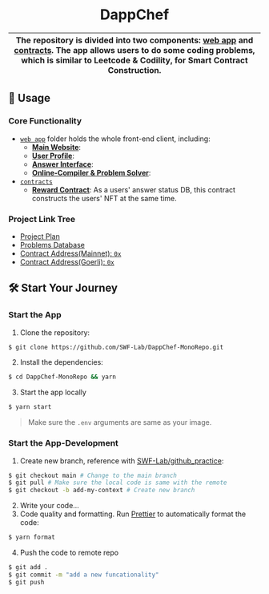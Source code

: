 <p align="center">
    <h1 align="center">
        DappChef
    </h1>
</p>

| The repository is divided into two components: [web app](./apps/website) and [contracts](./apps/contracts). The app allows users to do some coding problems, which is similar to Leetcode & Codility, for Smart Contract Construction. |
| -------------------------------------------------------------------------------------------------------------------------------------------------------------------------------------------------------------------------------------- |

## 📜 Usage

### Core Functionality

- [`web app`](./apps/website) folder holds the whole front-end client, including:
  - [**Main Website**](./apps/website/src):
  - [**User Profile**](./apps/website/src/components/UserProfile/):
  - [**Answer Interface**](./apps/website/src/components/ProblemsInterface/):
  - [**Online-Compiler & Problem Solver**](./apps/website/src/components/ProblemsSolver/):
- [`contracts`](./apps/contracts)
  - [**Reward Contract**](./apps/contracts/contracts/Reward.sol): As a users' answer status DB, this contract constructs the users' NFT at the same time.

### Project Link Tree

- [Project Plan](https://docs.google.com/spreadsheets/d/1JHpkHeemQ1i-WCXACzaRqulWoGvU9uJ2xneoW05S42A/edit?usp=sharing)
- [Problems Database](https://github.com/SWF-Lab/DappChef-ProblemsDB)
- [Contract Address(Mainnet): `0x`]()
- [Contract Address(Goerli): `0x`]()

## 🛠 Start Your Journey

### Start the App

1. Clone the repository:

```bash
$ git clone https://github.com/SWF-Lab/DappChef-MonoRepo.git
```

2. Install the dependencies:

```bash
$ cd DappChef-MonoRepo && yarn
```

3. Start the app locally

```bash
$ yarn start
```

> Make sure the `.env` arguments are same as your image.

### Start the App-Development

1. Create new branch, reference with [SWF-Lab/github_practice](https://github.com/SWF-Lab/github_practice):

```bash
$ git checkout main # Change to the main branch
$ git pull # Make sure the local code is same with the remote
$ git checkout -b add-my-context # Create new branch
```

2. Write your code...
3. Code quality and formatting. Run [Prettier](https://prettier.io/) to automatically format the code:

```bash
$ yarn format
```

4. Push the code to remote repo

```bash
$ git add .
$ git commit -m "add a new funcationality"
$ git push
```
